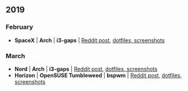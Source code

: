 ## 2019
### February
* **SpaceX** | **Arch** | **i3-gaps** |  [Reddit post](https://www.reddit.com/r/unixporn/comments/avqjh2/i3gaps_spacex/), [dotfiles, screenshots](https://github.com/asc11cat/dots/tree/master/spacex)
### March
* **Nord** | **Arch** | **i3-gaps** |  [Reddit post](https://www.reddit.com/r/unixporn/comments/b0nxp7/i3gaps_nord_and_neovim/), [dotfiles, screenshots](https://github.com/asc11cat/dots/tree/master/nord)
* **Horizon** | **OpenSUSE Tumbleweed** | **bspwm** |  [Reddit post](https://www.reddit.com/r/unixporn/comments/b3r75k/bspwm_horizons_of_opensuse/), [dotfiles, screenshots](https://github.com/asc11cat/dots/tree/master/horizon)

